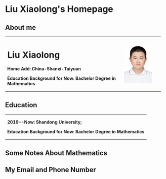 # Liu Xiaolong's Homepage
## About me
<table border="0">
  <tr>
    <td width="75%">
      <h1>Liu Xiaolong</h1>
      <p><b>Home Add: China-Shanxi-Taiyuan</b></p>
      <p><b>Education Background for Now: Bachelor Degree in Mathematics</b></p>
    </td>
    <td width="25%">
      <img src="/MyPhoto.jpg" width="80%"> 
    </td>
  </tr>
</table>

## Education
<table border="0">
  <tr>
    <td width="100%">
      <p><b>2019--Now: Shandong University;</b></p>
      <p><b>Education Background for Now: Bachelor Degree in Mathematics</b></p>
    </td>
  </tr>
</table>

## Some Notes About Mathematics

## My Email and Phone Number
